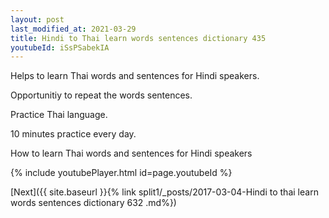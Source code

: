 ```yaml
---
layout: post
last_modified_at: 2021-03-29
title: Hindi to Thai learn words sentences dictionary 435 
youtubeId: iSsPSabekIA
---
```

 
 
Helps to learn Thai words and sentences for Hindi speakers.

Opportunitiy to repeat the words sentences. 

Practice Thai language. 
 
10 minutes practice every day. 
 
How to learn Thai words and sentences for Hindi speakers 
 
{% include youtubePlayer.html id=page.youtubeId %}
 
 
[Next]({{ site.baseurl }}{% link  split1/_posts/2017-03-04-Hindi to thai learn words sentences dictionary 632 .md%})
 
